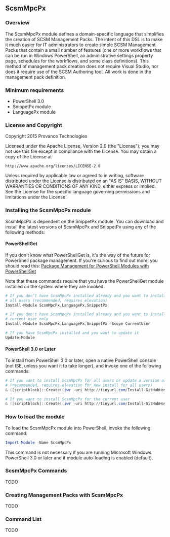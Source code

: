 ﻿## ScsmMpcPx

### Overview

The ScsmMpcPx module defines a domain-specific language that simplifies the
creation of SCSM Management Packs. The intent of this DSL is to make it much
easier for IT administrators to create simple SCSM Management Packs that
contain a small number of features (one or more workflows that can be run in
Windows PowerShell, an administrative settings property page, schedules for
the workflows, and some class definitions). This method of management pack
creation does not require Visual Studio, nor does it require use of the
SCSM Authoring tool. All work is done in the management pack definition.

### Minimum requirements

- PowerShell 3.0
- SnippetPx module
- LanguagePx module

### License and Copyright

Copyright 2015 Provance Technologies

Licensed under the Apache License, Version 2.0 (the "License");
you may not use this file except in compliance with the License.
You may obtain a copy of the License at

    http://www.apache.org/licenses/LICENSE-2.0

Unless required by applicable law or agreed to in writing, software
distributed under the License is distributed on an "AS IS" BASIS,
WITHOUT WARRANTIES OR CONDITIONS OF ANY KIND, either express or implied.
See the License for the specific language governing permissions and
limitations under the License.

### Installing the ScsmMpcPx module

ScsmMpcPx is dependent on the SnippetPx module. You can download and install the
latest versions of ScsmMpcPx and SnippetPx using any of the following methods:

#### PowerShellGet

If you don't know what PowerShellGet is, it's the way of the future for PowerShell
package management. If you're curious to find out more, you should read this:
<a href="http://blogs.msdn.com/b/mvpawardprogram/archive/2014/10/06/package-management-for-powershell-modules-with-powershellget.aspx" target="_blank">Package Management for PowerShell Modules with PowerShellGet</a>

Note that these commands require that you have the PowerShellGet module installed
on the system where they are invoked.

```powershell
# If you don’t have ScsmMpcPx installed already and you want to install it for all
# all users (recommended, requires elevation)
Install-Module ScsmMpcPx,LanguagePx,SnippetPx

# If you don't have ScsmMpcPx installed already and you want to install it for the
# current user only
Install-Module ScsmMpcPx,LanguagePx,SnippetPx -Scope CurrentUser

# If you have ScsmMpcPx installed and you want to update it
Update-Module
```

#### PowerShell 3.0 or Later

To install from PowerShell 3.0 or later, open a native PowerShell console (not ISE,
unless you want it to take longer), and invoke one of the following commands:

```powershell
# If you want to install ScsmMpcPx for all users or update a version already installed
# (recommended, requires elevation for new install for all users)
& ([scriptblock]::Create((iwr -uri http://tinyurl.com/Install-GitHubHostedModule).Content)) -ModuleName ScsmMpcPx,LanguagePx,SnippetPx

# If you want to install ScsmMpcPx for the current user
& ([scriptblock]::Create((iwr -uri http://tinyurl.com/Install-GitHubHostedModule).Content)) -ModuleName ScsmMpcPx,LanguagePx,SnippetPx -Scope CurrentUser
```

### How to load the module

To load the ScsmMpcPx module into PowerShell, invoke the following command:

```powershell
Import-Module -Name ScsmMpcPx
```

This command is not necessary if you are running Microsoft Windows
PowerShell 3.0 or later and if module auto-loading is enabled (default).

### ScsmMpcPx Commands

TODO

###  Creating Management Packs with ScsmMpcPx

TODO

### Command List

TODO